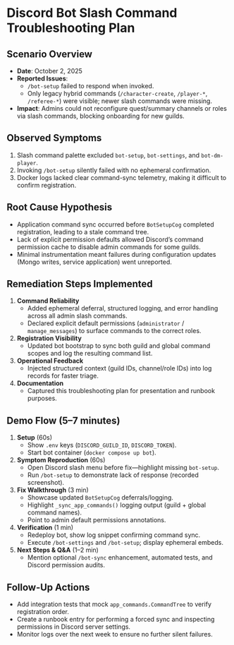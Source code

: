 # Discord Bot Slash Command Troubleshooting Plan

## Scenario Overview

- **Date**: October 2, 2025
- **Reported Issues**:
  - `/bot-setup` failed to respond when invoked.
  - Only legacy hybrid commands (`/character-create`, `/player-*`, `/referee-*`) were visible; newer slash commands were missing.
- **Impact**: Admins could not reconfigure quest/summary channels or roles via slash commands, blocking onboarding for new guilds.

## Observed Symptoms

1. Slash command palette excluded `bot-setup`, `bot-settings`, and `bot-dm-player`.
2. Invoking `/bot-setup` silently failed with no ephemeral confirmation.
3. Docker logs lacked clear command-sync telemetry, making it difficult to confirm registration.

## Root Cause Hypothesis

- Application command sync occurred before `BotSetupCog` completed registration, leading to a stale command tree.
- Lack of explicit permission defaults allowed Discord’s command permission cache to disable admin commands for some guilds.
- Minimal instrumentation meant failures during configuration updates (Mongo writes, service application) went unreported.

## Remediation Steps Implemented

1. **Command Reliability**
   - Added ephemeral deferral, structured logging, and error handling across all admin slash commands.
   - Declared explicit default permissions (`administrator` / `manage_messages`) to surface commands to the correct roles.
2. **Registration Visibility**
   - Updated bot bootstrap to sync both guild and global command scopes and log the resulting command list.
3. **Operational Feedback**
   - Injected structured context (guild IDs, channel/role IDs) into log records for faster triage.
4. **Documentation**
   - Captured this troubleshooting plan for presentation and runbook purposes.

## Demo Flow (5–7 minutes)

1. **Setup** (60s)
   - Show `.env` keys (`DISCORD_GUILD_ID`, `DISCORD_TOKEN`).
   - Start bot container (`docker compose up bot`).
2. **Symptom Reproduction** (60s)
   - Open Discord slash menu before fix—highlight missing `bot-setup`.
   - Run `/bot-setup` to demonstrate lack of response (recorded screenshot).
3. **Fix Walkthrough** (3 min)
   - Showcase updated `BotSetupCog` deferrals/logging.
   - Highlight `_sync_app_commands()` logging output (guild + global command names).
   - Point to admin default permissions annotations.
4. **Verification** (1 min)
   - Redeploy bot, show log snippet confirming command sync.
   - Execute `/bot-settings` and `/bot-setup`; display ephemeral embeds.
5. **Next Steps & Q&A** (1–2 min)
   - Mention optional `/bot-sync` enhancement, automated tests, and Discord permission audits.

## Follow-Up Actions

- Add integration tests that mock `app_commands.CommandTree` to verify registration order.
- Create a runbook entry for performing a forced sync and inspecting permissions in Discord server settings.
- Monitor logs over the next week to ensure no further silent failures.

